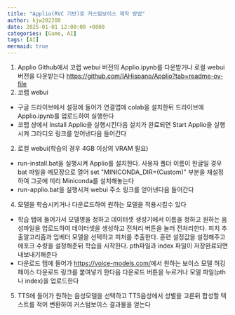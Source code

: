 ```yaml
---
title: "Applio(RVC 기반)로 커스텀보이스 제작 방법"
author: kjw202288
date: 2025-01-01 12:00:00 +0800
categories: [Game, AI]
tags: [AI]
mermaid: true
---
```


1. Applio Github에서 코랩 webui 버전의 Applio.ipynb를 다운받거나 로컬 webui 버전을 다운받는다 <https://github.com/IAHispano/Applio?tab=readme-ov-file>
2. 코랩 webui
- 구글 드라이브에서 설정에 들어가 연결앱에 colab을 설치한뒤 드라이브에 Applio.ipynb를 업로드하여 실행한다
- 코랩 상에서 Install Applio을 실행시킨다음 설치가 완료되면 Start Applio을 실행시켜 그라디오 링크를 얻어낸다음 들어간다
2. 로컬 webui(학습의 경우 4GB 이상의 VRAM 필요)
- run-install.bat을 실행시켜 Applio를 설치한다. 사용자 폴더 이름이 한글일 경우 bat 파일을 메모장으로 열어 set "MINICONDA_DIR=(Custom)" 부분을 재설정하여 그곳에 미리 Miniconda를 설치해놓는다
- run-applio.bat을 실행시켜 webui 주소 링크를 얻어낸다음 들어간다
4. 모델을 학습시키거나 다운로드하여 원하는 모델을 적용시킬수 있다
- 학습 탭에 들어가서 모델명을 정하고 데이터셋 생성기에서 이름을 정하고 원하는 음성파일을 업로드하여 데이터셋을 생성하고 전처리 버튼을 눌러 전처리한다. 피치 추출알고리즘과 임베더 모델을 선택하고 피처를 추출한다. 훈련 설정값을 설정해주고 에포크 수량을 설정해준뒤 학습을 시작한다. pth파일과 index 파일이 저장완료되면 내보내기해준다
- 다운로드 탭에 들어가 <https://voice-models.com/>에서 원하는 보이스 모델 허깅페이스 다운로드 링크를 붙여넣기 한다음 다운로드 버튼을 누르거나 모델 파일(pth나 index)을 업로드한다
5. TTS에 들어가 원하는 음성모델을 선택하고 TTS음성에서 성별을 고른뒤 합성할 텍스트를 적어 변환하여 커스텀보이스 결과물을 얻는다